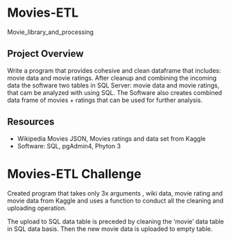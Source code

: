 # Movies-ETL
Movie_library_and_processing

## Project Overview
Write a program that provides cohesive and clean dataframe that includes: movie data and movie ratings. After cleanup and combining the incoming data the software two tables in SQL Server: movie data and movie ratings, that cam be analyzed with using SQL. The Software also creates combined data  frame of movies + ratings that can be used for further analysis.

## Resources
-	Wikipedia Movies JSON, Movies ratings and data set from Kaggle 
-	Software: SQL, pgAdmin4, Phyton 3


# Movies-ETL Challenge
Created program that takes only 3x arguments , wiki data, movie rating and movie data from Kaggle and uses a function to conduct all the cleaning and uploading operation. 

The upload to SQL data table is preceded by cleaning the ‘movie’ data table in SQL data basis. Then the new movie data is uploaded to empty table. 


